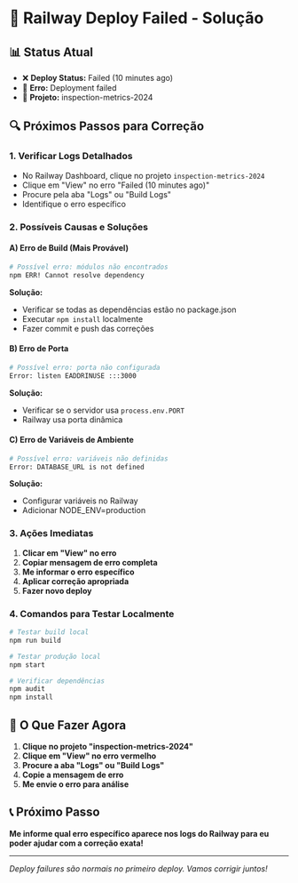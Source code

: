 # 🚨 Railway Deploy Failed - Solução

## 📊 Status Atual
- ❌ **Deploy Status:** Failed (10 minutes ago)
- 🔴 **Erro:** Deployment failed
- 📍 **Projeto:** inspection-metrics-2024

## 🔍 Próximos Passos para Correção

### 1. **Verificar Logs Detalhados**
- No Railway Dashboard, clique no projeto `inspection-metrics-2024`
- Clique em "View" no erro "Failed (10 minutes ago)"
- Procure pela aba "Logs" ou "Build Logs"
- Identifique o erro específico

### 2. **Possíveis Causas e Soluções**

#### A) **Erro de Build (Mais Provável)**
```bash
# Possível erro: módulos não encontrados
npm ERR! Cannot resolve dependency
```
**Solução:**
- Verificar se todas as dependências estão no package.json
- Executar `npm install` localmente
- Fazer commit e push das correções

#### B) **Erro de Porta**
```bash
# Possível erro: porta não configurada
Error: listen EADDRINUSE :::3000
```
**Solução:**
- Verificar se o servidor usa `process.env.PORT`
- Railway usa porta dinâmica

#### C) **Erro de Variáveis de Ambiente**
```bash
# Possível erro: variáveis não definidas
Error: DATABASE_URL is not defined
```
**Solução:**
- Configurar variáveis no Railway
- Adicionar NODE_ENV=production

### 3. **Ações Imediatas**

1. **Clicar em "View" no erro**
2. **Copiar mensagem de erro completa**
3. **Me informar o erro específico**
4. **Aplicar correção apropriada**
5. **Fazer novo deploy**

### 4. **Comandos para Testar Localmente**
```bash
# Testar build local
npm run build

# Testar produção local
npm start

# Verificar dependências
npm audit
npm install
```

## 🎯 O Que Fazer Agora

1. **Clique no projeto "inspection-metrics-2024"**
2. **Clique em "View" no erro vermelho**
3. **Procure a aba "Logs" ou "Build Logs"**
4. **Copie a mensagem de erro**
5. **Me envie o erro para análise**

## 📞 Próximo Passo
**Me informe qual erro específico aparece nos logs do Railway para eu poder ajudar com a correção exata!**

---
*Deploy failures são normais no primeiro deploy. Vamos corrigir juntos!*